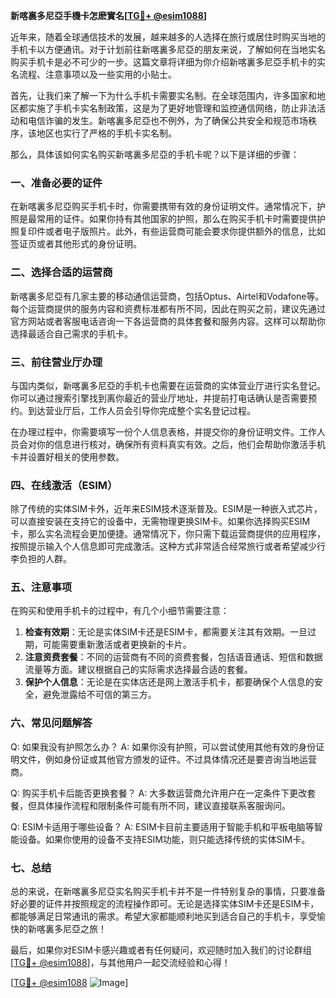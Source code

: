 **新喀裏多尼亞手機卡怎麽實名[[TG💪+ @esim1088](https://t.me/s/esim1088)]**

近年来，随着全球通信技术的发展，越来越多的人选择在旅行或居住时购买当地的手机卡以方便通讯。对于计划前往新喀裏多尼亞的朋友来说，了解如何在当地实名购买手机卡是必不可少的一步。这篇文章将详细为你介绍新喀裏多尼亞手机卡的实名流程、注意事项以及一些实用的小贴士。

首先，让我们来了解一下为什么手机卡需要实名制。在全球范围内，许多国家和地区都实施了手机卡实名制政策，这是为了更好地管理和监控通信网络，防止非法活动和电信诈骗的发生。新喀裏多尼亞也不例外，为了确保公共安全和规范市场秩序，该地区也实行了严格的手机卡实名制。

那么，具体该如何实名购买新喀裏多尼亞的手机卡呢？以下是详细的步骤：

### **一、准备必要的证件**
在新喀裏多尼亞购买手机卡时，你需要携带有效的身份证明文件。通常情况下，护照是最常用的证件。如果你持有其他国家的护照，那么在购买手机卡时需要提供护照复印件或者电子版照片。此外，有些运营商可能会要求你提供额外的信息，比如签证页或者其他形式的身份证明。

### **二、选择合适的运营商**
新喀裏多尼亞有几家主要的移动通信运营商，包括Optus、Airtel和Vodafone等。每个运营商提供的服务内容和资费标准都有所不同，因此在购买之前，建议先通过官方网站或者客服电话咨询一下各运营商的具体套餐和服务内容。这样可以帮助你选择最适合自己需求的手机卡。

### **三、前往营业厅办理**
与国内类似，新喀裏多尼亞的手机卡也需要在运营商的实体营业厅进行实名登记。你可以通过搜索引擎找到离你最近的营业厅地址，并提前打电话确认是否需要预约。到达营业厅后，工作人员会引导你完成整个实名登记过程。

在办理过程中，你需要填写一份个人信息表格，并提交你的身份证明文件。工作人员会对你的信息进行核对，确保所有资料真实有效。之后，他们会帮助你激活手机卡并设置好相关的使用参数。

### **四、在线激活（ESIM）**
除了传统的实体SIM卡外，近年来ESIM技术逐渐普及。ESIM是一种嵌入式芯片，可以直接安装在支持它的设备中，无需物理更换SIM卡。如果你选择购买ESIM卡，那么实名流程会更加便捷。通常情况下，你只需下载运营商提供的应用程序，按照提示输入个人信息即可完成激活。这种方式非常适合经常旅行或者希望减少行李负担的人群。

### **五、注意事项**
在购买和使用手机卡的过程中，有几个小细节需要注意：
1. **检查有效期**：无论是实体SIM卡还是ESIM卡，都需要关注其有效期。一旦过期，可能需要重新激活或者更换新的卡片。
2. **注意资费套餐**：不同的运营商有不同的资费套餐，包括语音通话、短信和数据流量等方面。建议根据自己的实际需求选择最合适的套餐。
3. **保护个人信息**：无论是在实体店还是网上激活手机卡，都要确保个人信息的安全，避免泄露给不可信的第三方。

### **六、常见问题解答**
Q: 如果我没有护照怎么办？
A: 如果你没有护照，可以尝试使用其他有效的身份证明文件，例如身份证或其他官方颁发的证件。不过具体情况还是要咨询当地运营商。

Q: 购买手机卡后能否更换套餐？
A: 大多数运营商允许用户在一定条件下更改套餐，但具体操作流程和限制条件可能有所不同，建议直接联系客服询问。

Q: ESIM卡适用于哪些设备？
A: ESIM卡目前主要适用于智能手机和平板电脑等智能设备。如果你使用的设备不支持ESIM功能，则只能选择传统的实体SIM卡。

### **七、总结**
总的来说，在新喀裏多尼亞实名购买手机卡并不是一件特别复杂的事情，只要准备好必要的证件并按照规定的流程操作即可。无论是选择实体SIM卡还是ESIM卡，都能够满足日常通讯的需求。希望大家都能顺利地买到适合自己的手机卡，享受愉快的新喀裏多尼亞之旅！

最后，如果你对ESIM卡感兴趣或者有任何疑问，欢迎随时加入我们的讨论群组[[TG💪+ @esim1088](https://t.me/s/esim1088)]，与其他用户一起交流经验和心得！

[[TG💪+ @esim1088](https://t.me/s/esim1088) ![Image](https://i.postimg.cc/4NQfJmqS/Snipaste-2025-05-13-00-14-12.png)]